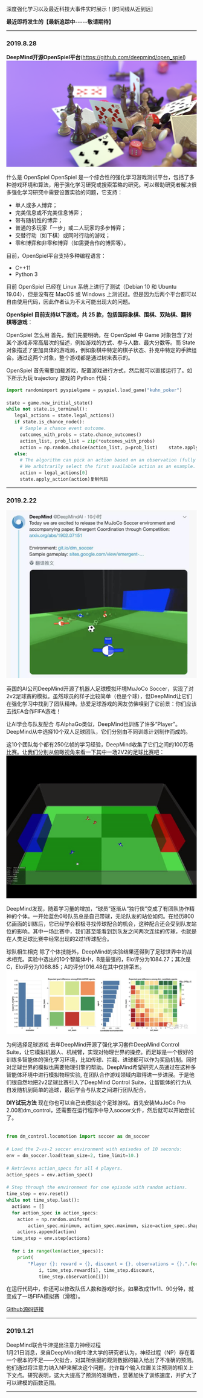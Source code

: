深度强化学习以及最近科技大事件实时展示！[时间线从近到远]

**最近即将发生的【最新追踪中-----敬请期待】**

---
### **2019.8.28**
**DeepMind开源OpenSpiel平台**(https://github.com/deepmind/open_spiel)
![](assets/markdown-img-paste-2019082922530298.png)

什么是 OpenSpiel
OpenSpiel 是一个综合性的强化学习游戏测试平台，包括了多种游戏环境和算法，用于强化学习研究或搜索策略的研究。可以帮助研究者解决很多强化学习研究中需要设置实验的问题，它支持：
+ 单人或多人博弈；
+ 完美信息或不完美信息博弈；
+ 带有随机性的博弈；
+ 普通的多玩家「一步」或二人玩家的多步博弈；
+ 交替行动（如下棋）或同时行动的游戏；
+ 零和博弈和非零和博弈（如需要合作的博弈等）。

目前，OpenSpiel平台支持多种编程语言：
+ C++11
+ Python 3

目前 OpenSpiel 已经在 Linux 系统上进行了测试（Debian 10 和 Ubuntu 19.04），但是没有在 MacOS 或 Windows 上测试过。但是因为后两个平台都可以自由使用代码，因此作者认为不太可能出现大的问题。

**OpenSpiel 目前支持以下游戏，共 25 款，包括国际象棋、围棋、双陆棋、翻转棋等游戏**：



OpenSpiel 怎么用
首先，我们先要明确，在 OpenSpiel 中 Game 对象包含了对某个游戏非常高层次的描述，例如游戏的方式、参与人数、最大分数等。而 State 对象描述了更加具体的游戏局，例如象棋中特定的棋子状态、扑克中特定的手牌组合。通过这两个对象，整个游戏都是通过树来表示的。

OpenSpiel 首先需要加载游戏，配置游戏进行方式，然后就可以直接运行了。如下所示为玩 trajectory 游戏的 Python 代码：
```python
import randomimport pyspielgame = pyspiel.load_game("kuhn_poker")

state = game.new_initial_state()
while not state.is_terminal():
   legal_actions = state.legal_actions()
   if state.is_chance_node():
     # Sample a chance event outcome.
     outcomes_with_probs = state.chance_outcomes()
     action_list, prob_list = zip(*outcomes_with_probs)
     action = np.random.choice(action_list, p=prob_list)    state.apply_action(action)
   else:
     # The algorithm can pick an action based on an observation (fully observable  # games) or an information state (information available for that player)
     # We arbitrarily select the first available action as an example.
     action = legal_actions[0]
     state.apply_action(action)复制代码
```


---
### **2019.2.22**
![](assets/markdown-img-paste-20190223084737963.png)

英国的AI公司DeepMind开源了机器人足球模拟环境MuJoCo Soccer，实现了对2v2足球赛的模拟。虽然球员的样子比较简单（也是个球），但DeepMind让它们在强化学习中找到了团队精神。热爱足球游戏的网友仿佛嗅到了它前景：你们应该去找EA合作FIFA游戏！

让AI学会与队友配合
与AlphaGo类似，DeepMind也训练了许多“Player”。DeepMind从中选择10个双人足球团队，它们分别由不同训练计划制作而成的。

这10个团队每个都有250亿帧的学习经验，DeepMind收集了它们之间的100万场比赛。让我们分别从俯瞰视角来看一下其中一场2V2的足球比赛吧：
![](assets/markdown-img-paste-20190223084959410.png)


DeepMind发现，随着学习量的增加，“球员”逐渐从“独行侠”变成了有团队协作精神的个体。一开始蓝色0号队员总是自己带球，无论队友的站位如何。在经历800亿画面的训练后，它已经学会积极寻找传球配合的机会，这种配合还会受到队友站位的影响。其中一场比赛中，我们甚至能看到到队友之间两次连续的传球，也就是在人类足球比赛中经常出现的2过1传球配合。

球队相生相克
除了个体技能外，DeepMind的实验结果还得到了足球世界中的战术相克。实验中选出的10个智能体中，B是最强的，Elo评分为1084.27；其次是C，Elo评分为1068.85；A的评分1016.48在其中仅排第五。
![](assets/markdown-img-paste-20190223085029541.png)

为何选择足球游戏
去年DeepMind开源了强化学习套件DeepMind Control Suite，让它模拟机器人、机械臂，实现对物理世界的操控。而足球是一个很好的训练多智能体的强化学习环境，比如传球、拦截、进球都可以作为奖励机制。同时对足球世界的模拟也需要物理引擎的帮助。DeepMind希望研究人员通过在这种多智能体环境中进行模拟物理实验, 在团队合作游戏领域内取得进一步进展。于是他们很自然地把2v2足球比赛引入了DeepMind Control Suite，让智能体的行为从自发随机到简单的追球，最后学会与队友之间进行团队配合。

**DIY试玩方法**
现在你也可以自己去模拟这个足球游戏。首先安装MuJoCo Pro 2.00和dm_control，还需要在运行程序中导入soccer文件，然后就可以开始尝试了。

```python

from dm_control.locomotion import soccer as dm_soccer

# Load the 2-vs-2 soccer environment with episodes of 10 seconds:
env = dm_soccer.load(team_size=2, time_limit=10.)

# Retrieves action_specs for all 4 players.
action_specs = env.action_spec()

# Step through the environment for one episode with random actions.
time_step = env.reset()
while not time_step.last():
  actions = []
  for action_spec in action_specs:
    action = np.random.uniform(
        action_spec.minimum, action_spec.maximum, size=action_spec.shape)
    actions.append(action)
  time_step = env.step(actions)

  for i in range(len(action_specs)):
    print(
        "Player {}: reward = {}, discount = {}, observations = {}.".format(
            i, time_step.reward[i], time_step.discount,
            time_step.observation[i]))
```
在运行代码中，你还可以修改队伍人数和游戏时长，如果改成11v11、90分钟，就变成了一场FIFA模拟赛（滑稽）。

[Github源码链接](https://github.com/deepmind/dm_control/tree/master/dm_control/locomotion/soccer)

---

### 2019.1.21

DeepMind联合牛津提出注意力神经过程<br>
1月21日消息，来自DeepMind和牛津大学的研究者认为，神经过程（NP）存在着一个根本的不足——欠拟合，对其所依据的观测数据的输入给出了不准确的预测。他们通过将注意力纳入NP来解决这个问题，允许每个输入位置关注预测的相关上下文点。研究表明，这大大提高了预测的准确性，显著加快了训练速度，并扩大了可以建模的函数范围。

----
